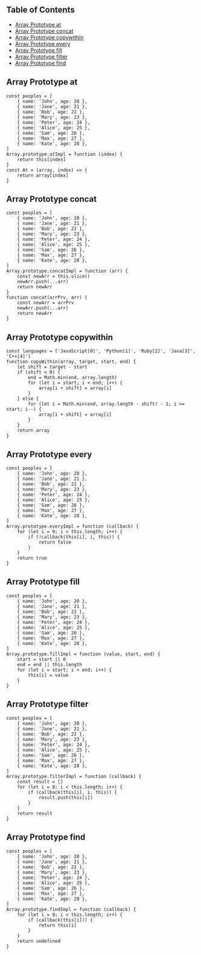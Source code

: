 ## Table of Contents
  - [Array Prototype at](#array-prototype-at)
  - [Array Prototype concat](#array-prototype-concat)
  - [Array Prototype copywithin](#array-prototype-copywithin)
  - [Array Prototype every](#array-prototype-every)
  - [Array Prototype fill](#array-prototype-fill)
  - [Array Prototype filter](#array-prototype-filter)
  - [Array Prototype find](#array-prototype-find)
## Array Prototype at
```
const peoples = [
	{ name: 'John', age: 20 },
	{ name: 'Jane', age: 21 },
	{ name: 'Bob', age: 22 },
	{ name: 'Mary', age: 23 },
	{ name: 'Peter', age: 24 },
	{ name: 'Alice', age: 25 },
	{ name: 'Sam', age: 26 },
	{ name: 'Max', age: 27 },
	{ name: 'Kate', age: 28 },
]
Array.prototype.atImpl = function (index) {
	return this[index]
}
const At = (array, index) => {
	return array[index]
}
```
## Array Prototype concat
```
const peoples = [
	{ name: 'John', age: 20 },
	{ name: 'Jane', age: 21 },
	{ name: 'Bob', age: 22 },
	{ name: 'Mary', age: 23 },
	{ name: 'Peter', age: 24 },
	{ name: 'Alice', age: 25 },
	{ name: 'Sam', age: 26 },
	{ name: 'Max', age: 27 },
	{ name: 'Kate', age: 28 },
]
Array.prototype.concatImpl = function (arr) {
	const newArr = this.slice()
	newArr.push(...arr)
	return newArr
}
function concat(arrPrv, arr) {
	const newArr = arrPrv
	newArr.push(...arr)
	return newArr
}
```
## Array Prototype copywithin
```
const languages = ['JavaScript[0]', 'Python[1]', 'Ruby[2]', 'Java[3]', 'C++[4]']
function copyWithin(array, target, start, end) {
	let shift = target - start
	if (shift < 0) {
		end = Math.min(end, array.length)
		for (let i = start; i < end; i++) {
			array[i + shift] = array[i]
		}
	} else {
		for (let i = Math.min(end, array.length - shift) - 1; i >= start; i--) {
			array[i + shift] = array[i]
		}
	}
	return array
}
```
## Array Prototype every
```
const peoples = [
	{ name: 'John', age: 20 },
	{ name: 'Jane', age: 21 },
	{ name: 'Bob', age: 22 },
	{ name: 'Mary', age: 23 },
	{ name: 'Peter', age: 24 },
	{ name: 'Alice', age: 25 },
	{ name: 'Sam', age: 26 },
	{ name: 'Max', age: 27 },
	{ name: 'Kate', age: 28 },
]
Array.prototype.everyImpl = function (callback) {
	for (let i = 0; i < this.length; i++) {
		if (!callback(this[i], i, this)) {
			return false
		}
	}
	return true
}
```
## Array Prototype fill
```
const peoples = [
	{ name: 'John', age: 20 },
	{ name: 'Jane', age: 21 },
	{ name: 'Bob', age: 22 },
	{ name: 'Mary', age: 23 },
	{ name: 'Peter', age: 24 },
	{ name: 'Alice', age: 25 },
	{ name: 'Sam', age: 26 },
	{ name: 'Max', age: 27 },
	{ name: 'Kate', age: 28 },
]
Array.prototype.fillImpl = function (value, start, end) {
	start = start || 0
	end = end || this.length
	for (let i = start; i < end; i++) {
		this[i] = value
	}
}
```
## Array Prototype filter
```
const peoples = [
	{ name: 'John', age: 20 },
	{ name: 'Jane', age: 21 },
	{ name: 'Bob', age: 22 },
	{ name: 'Mary', age: 23 },
	{ name: 'Peter', age: 24 },
	{ name: 'Alice', age: 25 },
	{ name: 'Sam', age: 26 },
	{ name: 'Max', age: 27 },
	{ name: 'Kate', age: 28 },
]
Array.prototype.filterImpl = function (callback) {
	const result = []
	for (let i = 0; i < this.length; i++) {
		if (callback(this[i], i, this)) {
			result.push(this[i])
		}
	}
	return result
}
```
## Array Prototype find
```
const peoples = [
	{ name: 'John', age: 20 },
	{ name: 'Jane', age: 21 },
	{ name: 'Bob', age: 22 },
	{ name: 'Mary', age: 23 },
	{ name: 'Peter', age: 24 },
	{ name: 'Alice', age: 25 },
	{ name: 'Sam', age: 26 },
	{ name: 'Max', age: 27 },
	{ name: 'Kate', age: 28 },
]
Array.prototype.findImpl = function (callback) {
	for (let i = 0; i < this.length; i++) {
		if (callback(this[i])) {
			return this[i]
		}
	}
	return undefined
}
```